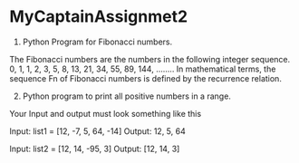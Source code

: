 # MyCaptainAssignmet2


1. Python Program for Fibonacci numbers.

The Fibonacci numbers are the numbers in the following integer sequence. 0, 1, 1, 2, 3, 5, 8, 13, 21, 34, 55, 89, 144, …….. In mathematical terms, the sequence Fn of Fibonacci numbers is defined by the recurrence relation.

2. Python program to print all positive numbers in a range.

Your Input and output must look something like this

Input: list1 = [12, -7, 5, 64, -14] Output: 12, 5, 64

Input: list2 = [12, 14, -95, 3] Output: [12, 14, 3]
